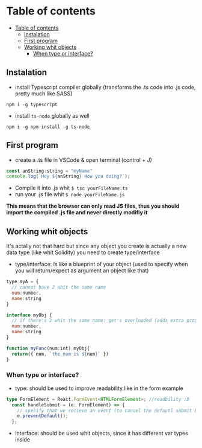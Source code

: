# Table of contents
- [Table of contents](#table-of-contents)
  - [Instalation](#instalation)
  - [First program](#first-program)
  - [Working whit objects](#working-whit-objects)
    - [When type or interface?](#when-type-or-interface)

## Instalation
- install Typescript compiler globally (transforms the .ts code into .js code, pretty much like SASS)
```shell 
npm i -g typescript
```

- install `ts-node` globally as well 
```shell 
npm i -g npm install -g ts-node
```

## First program
- create a .ts file in VSCode & open terminal (control + J)
```js
const anString:string = "myName"
console.log(`Hey ${anString} How you doing?`);
```
- Compile it into .js whit `$ tsc yourFileName.ts`
- run your .js file whit `$ node yourFileName.js`

**This means that the browser can only read JS files, thus you should import the compiled .js file and never directly modifiy it**

## Working whit objects
It's actally not that hard but since any object you create is actually a new data type (like whit Solidity) you need to create type/interface
- type/interface: is like a blueprint of your object (used to specify when you will return/expect as argument an object like that)

```js
type myA = {
  // cannot have 2 whit the same name
  num:number,
  name:string
}

interface myObj {
  // if there's 2 whit the same name: get's overloaded (adds extra props)
  num:number,
  name:string
}

function myFunc(num:int) myObj{
  return({ num, `the num is ${num}` })
}
```

### When type or interface?
- type: should be used to improve readability like in the form example 
```ts
type FormElement = React.FormEvent<HTMLFormElement>; //readbility :D
  const handleSubmit = (e: FormElement) => {
    // specify that we recieve an event (to cancel the defautl submit behaivour)
    e.preventDefault();
  };
```

- interface: should be used whit objects, since it has different var types inside
```ts

```